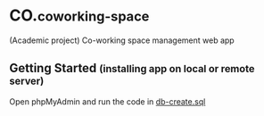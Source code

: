 # **CO.**<SMALL>coworking-space </SMALL>
(Academic project) Co-working space management web app

## Getting Started <small> (installing app on local or remote server) </small>
Open phpMyAdmin and run the code in  [db-create.sql](https://github.com/ahmedkheikal/co-coworking-space/blob/master/db-create.sql)
